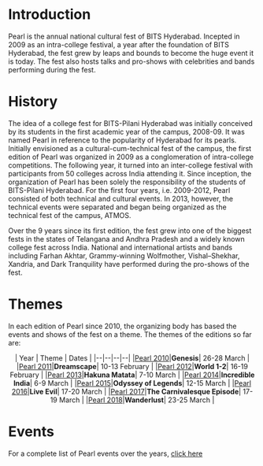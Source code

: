 <!-- TITLE: Pearl -->
<!-- SUBTITLE: The cultural fest of BITS Pilani-Hyderabad Campus. -->

# Introduction
Pearl is the annual national cultural fest of BITS Hyderabad. Incepted in 2009 as an intra-college festival, a year after the foundation of BITS Hyderabad, the fest grew by leaps and bounds to become the huge event it is today. The fest also hosts talks and pro-shows with celebrities and bands performing during the fest. 
# History
The idea of a college fest for BITS-Pilani Hyderabad was initially conceived by its students in the first academic year of the campus, 2008-09. It was named Pearl in reference to the popularity of Hyderabad for its pearls. Initially envisioned as a cultural-cum-technical fest of the campus, the first edition of Pearl was organized in 2009 as a conglomeration of intra-college competitions. The following year, it turned into an inter-college festival with participants from 50 colleges across India attending it. Since inception, the organization of Pearl has been solely the responsibility of the students of BITS-Pilani Hyderabad. For the first four years, i.e. 2009-2012, Pearl consisted of both technical and cultural events. In 2013, however, the technical events were separated and began being organized as the technical fest of the campus, ATMOS.

Over the 9 years since its first edition, the fest grew into one of the biggest fests in the states of Telangana and Andhra Pradesh and a widely known college fest across India. National and international artists and bands including Farhan Akhtar, Grammy-winning Wolfmother, Vishal–Shekhar, Xandria, and Dark Tranquility have performed during the pro-shows of the fest.
# Themes
In each edition of Pearl since 2010, the organizing body has based the events and shows of the fest on a theme. The themes of the editions so far are:
<center>

| Year | Theme | Dates |
|--|--|--|--|
|[Pearl 2010](/fests/pearl/2010)|**Genesis**| 26-28 March |
|[Pearl 2011](/fests/pearl/2011)|**Dreamscape**| 10-13 February |
|[Pearl 2012](/fests/pearl/2012)|**World 1-2**| 16-19 February |
|[Pearl 2013](/fests/pearl/2013)|**Hakuna Matata**| 7-10 March |
|[Pearl 2014](/fests/pearl/2014)|**Incredible India**| 6-9 March |
|[Pearl 2015](/fests/pearl/2015)|**Odyssey of Legends**| 12-15 March |
|[Pearl 2016](/fests/pearl/2016)|**Live Evil**| 17-20 March |
|[Pearl 2017](/fests/pearl/2017)|**The Carnivalesque Episode**| 17-19 March |
|[Pearl 2018](/fests/pearl/2018)|**Wanderlust**| 23-25 March |

</center>

# Events 
For a complete list of Pearl events over the years, [click here](/fests/pearl/events)